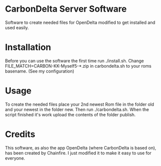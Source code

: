 CarbonDelta Server Software
=========================

Software to create needed files for OpenDelta modified to get installed and used easily.

Installation
============

Before you can use the software the first time run ./install.sh. Change FILE_MATCH=CARBON-KK-Myself5-*.zip in carbondelta.sh to your roms basename. (See my configuration)

Usage
=====

To create the needed files place your 2nd newest Rom file in the folder old and your newest in the folder new. Then run ./carbondelta.sh. When the script finished it's work upload the contents of the folder publish.

Credits
=======

This software, as also the app OpenDelta (where CarbonDelta is based on), has been created by Chainfire. I just modified it to make it easy to use for everyone.
